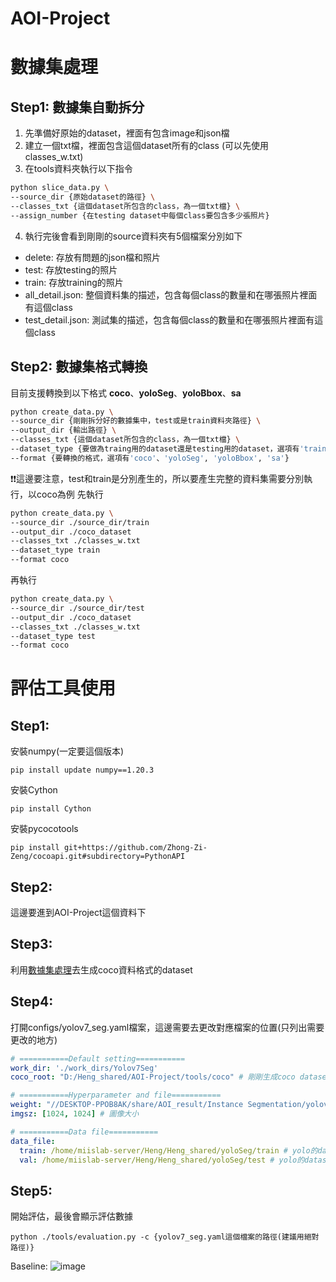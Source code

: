 # AOI-Project

# 數據集處理
## Step1: 數據集自動拆分
1. 先準備好原始的dataset，裡面有包含image和json檔
2. 建立一個txt檔，裡面包含這個dataset所有的class (可以先使用classes_w.txt)
3. 在tools資料夾執行以下指令
```bash
python slice_data.py \
--source_dir {原始dataset的路徑} \
--classes_txt {這個dataset所包含的class，為一個txt檔} \
--assign_number {在testing dataset中每個class要包含多少張照片}
```
4. 執行完後會看到剛剛的source資料夾有5個檔案分別如下

* delete: 存放有問題的json檔和照片
* test: 存放testing的照片
* train: 存放training的照片
* all_detail.json: 整個資料集的描述，包含每個class的數量和在哪張照片裡面有這個class
* test_detail.json: 測試集的描述，包含每個class的數量和在哪張照片裡面有這個class

## Step2: 數據集格式轉換
目前支援轉換到以下格式 **coco**、**yoloSeg**、**yoloBbox**、**sa**

```bash
python create_data.py \
--source_dir {剛剛拆分好的數據集中，test或是train資料夾路徑} \
--output_dir {輸出路徑} \
--classes_txt {這個dataset所包含的class，為一個txt檔} \
--dataset_type {要做為traing用的dataset還是testing用的dataset，選項有'train' or 'test'}
--format {要轉換的格式，選項有'coco'、'yoloSeg', 'yoloBbox', 'sa'}
```

❗️❗️這邊要注意，test和train是分別產生的，所以要產生完整的資料集需要分別執行，以coco為例
先執行
```bash
python create_data.py \
--source_dir ./source_dir/train
--output_dir ./coco_dataset
--classes_txt ./classes_w.txt
--dataset_type train
--format coco
```
再執行
```bash
python create_data.py \
--source_dir ./source_dir/test
--output_dir ./coco_dataset
--classes_txt ./classes_w.txt
--dataset_type test
--format coco
```
# 評估工具使用
## Step1: 
安裝numpy(一定要這個版本)
```
pip install update numpy==1.20.3
```

安裝Cython
```
pip install Cython
```

安裝pycocotools
```
pip install git+https://github.com/Zhong-Zi-Zeng/cocoapi.git#subdirectory=PythonAPI
```

## Step2: 
這邊要進到AOI-Project這個資料下

## Step3: 
利用[數據集處理](https://github.com/Zhong-Zi-Zeng/AOI-Project/edit/main/README.md#%E6%95%B8%E6%93%9A%E9%9B%86%E8%99%95%E7%90%86)去生成coco資料格式的dataset
## Step4: 
打開configs/yolov7_seg.yaml檔案，這邊需要去更改對應檔案的位置(只列出需要更改的地方)
```yaml
# ===========Default setting===========
work_dir: './work_dirs/Yolov7Seg' 
coco_root: "D:/Heng_shared/AOI-Project/tools/coco" # 剛剛生成coco dataset的路徑

# ===========Hyperparameter and file===========
weight: "//DESKTOP-PPOB8AK/share/AOI_result/Instance Segmentation/yolov7/1024_Adam_202312061402/weights/best.pt" # yolov7的weight路徑
imgsz: [1024, 1024] # 圖像大小

# ===========Data file===========
data_file:
  train: /home/miislab-server/Heng/Heng_shared/yoloSeg/train # yolo的dataset路徑
  val: /home/miislab-server/Heng/Heng_shared/yoloSeg/test # yolo的dataset路徑
```

## Step5:
開始評估，最後會顯示評估數據
```
python ./tools/evaluation.py -c {yolov7_seg.yaml這個檔案的路徑(建議用絕對路徑)}
```
Baseline:
![image](https://github.com/Zhong-Zi-Zeng/AOI-Project/assets/102845636/b4178e48-fe9c-4f60-a670-5630024a1434)





